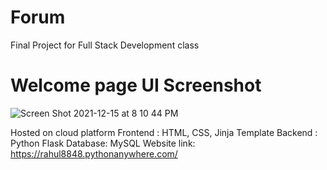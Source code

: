 # Forum
Final Project for Full Stack Development class

# Welcome page UI Screenshot

![Screen Shot 2021-12-15 at 8 10 44 PM](https://user-images.githubusercontent.com/19918417/146307527-6ad1deb2-5394-48d0-a01b-b64ba88e4755.png)

Hosted on cloud platform 
Frontend : HTML, CSS, Jinja Template
Backend : Python Flask
Database: MySQL
Website link: https://rahul8848.pythonanywhere.com/
